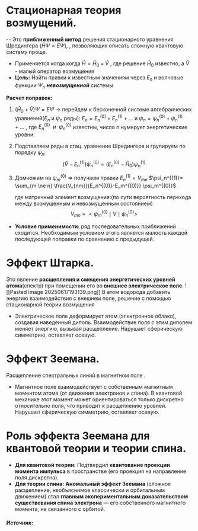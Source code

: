 # Стационарная теория возмущений.
-- Это **приближенный метод** решения стационарного уравнения Шредингера ($\hat H \Psi = E \Psi$), , позволяющих описать сложную квантовую систему проще.
- Применяется когда когда $\hat H =\hat H_0+\hat V$ , где решение $\hat H_0$ известно, а $\hat  V$ - малый оператор возмущения
- **Цель:** Найти правки к известным значениям через $E_n$ и волновые функции $\Psi_n$ ***невозмущенной*** системы

**Расчет поправок:** 
1. $(\hat H_0 + \hat V)\Psi = E \Psi$ -> перейдем к бесконечной системе алгебраических уравнений($E_n$  и  $\psi_n$ ряды): $E_n = E_n^{(0)}+ E_n^{(1)}+...$  и  $\psi_n = \psi_n^{(0)}+ \psi_n^{(1)}+...$ , где $E_n^{(0)}\ \ и \ \ \psi_n^{(0)}$ известны, число n нумерует энергетические уровни.
2. Подставляем ряды в стац. уравнение Шредингера и групируем по порядку $\psi_n$:  $$(\hat V - E_n^{(1)})\psi_n^{(0)} = (E_n^{(0)} - \hat H_0 )\psi_n^{(1)}$$
3. Домножим на $\psi_m^{(0)}$ => получаем правки
   $E_n^{(1)} = V_{mn}$ 
   $\psi_n^{(1)}= \sum_{m \ne n} \frac{V_{nm}}{E_n^{(0)}-E_m^{(0)}} \psi_m^{(0)}$
   
   где  матричный элемент возмущения:(по сути вероятность перехода между возмущенным и невозмущенным состоянием) $$V_{mn}\equiv < \psi_m^{(0)}\mid V\mid \psi_n^{(0)}>$$
- **Условие применимости:**  ряд последовательных приближений сходится. Необходимым условием этого является малость каждой последующей поправки по сравнению с предыдущей.   
# Эффект Штарка. 
Это явление **расщепления и смещения энергетических уровней атома**(спектр) при помещении его во **внешнее электрическое поле**.
![[Pasted image 20250617193139.png]]
В атом водорода добавить энергию взаимодействия с внешнем поле, решение с помощью стационарной теории возмущения
- Электрическое поле деформирует атом (электронное облако), создавая наведенный диполь. Взаимодействие поля с этим диполем меняет энергию, вызывая расщепление. Нарушает сферическую симметрию, оставляет осевую.
# Эффект Зеемана. 
Расщепление спектральных линий в магнитном поле .
- Магнитное поле взаимодействует с собственным магнитным моментом атома (от движения электронов и спина). В квантовой механике этот момент может ориентироваться только дискретно относительно поля, что приводит к расщеплению уровней. Нарушает сферическую симметрию, оставляет осевую.

# Роль эффекта Зеемана для квантовой теории и теории спина.
- **Для квантовой теории:** Подтвердил **квантование проекции момента импульса** в пространстве (его проекция на направление поля дискретна).
- **Для теории спина:** **Аномальный эффект Зеемана** (сложное расщепление, необъяснимое классически и орбитальным движением) стал **главным экспериментальным доказательством существования спина электрона** — его собственного магнитного момента, не связанного с орбитой.
##### Источник:
[^1]: https://nc.usr0.ru/index.php/s/2SmR4FygoKNG7PP?dir=/quant&openfile=true лекция 5
[^2]: Давыдов - параграф 47-48, 69- 70
